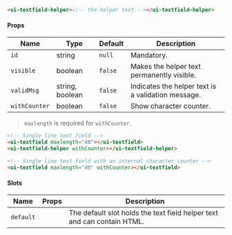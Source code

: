 ```html
<ui-textfield-helper><!-- the helper text --></ui-textfield-helper>
```

#### Props

| Name          | Type    | Default | Description                                        |
| ------------- | ------- | ------- | -------------------------------------------------- |
| `id`          | string  | `null`  | Mandatory.                                         |
| `visible`     | boolean | `false` | Makes the helper text permanently visible.         |
| `validMsg`    | string, boolean | `false`  | Indicates the helper text is a validation message. |
| `withCounter` | boolean | `false` | Show character counter.                            |

> `maxlength` is required for `withCounter`.

```html
<!-- Single line text field -->
<ui-textfield maxlength="40"></ui-textfield>
<ui-textfield-helper withCounter></ui-textfield-helper>

<!-- Single line text field with an internal character counter -->
<ui-textfield maxlength="40" withCounter></ui-textfield>
```

#### Slots

| Name      | Props | Description                                                             |
| --------- | ----- | ----------------------------------------------------------------------- |
| `default` |       | The default slot holds the text field helper text and can contain HTML. |
